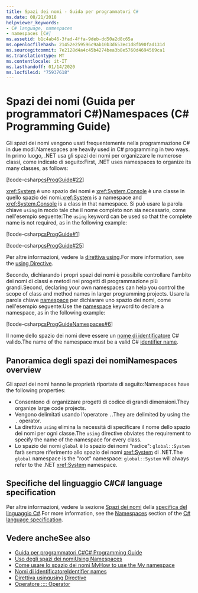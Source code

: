 ```yaml
---
title: Spazi dei nomi - Guida per programmatori C#
ms.date: 08/21/2018
helpviewer_keywords:
- C# language, namespaces
- namespaces [C#]
ms.assetid: b1c4ab46-3fad-4ffa-9deb-dd50a2d8c65a
ms.openlocfilehash: 21452e259596c9ab10b3d653ec1d8fb90fad131d
ms.sourcegitcommit: 7e2128d4a4c45b4274bea3b8e5760d4694569ca1
ms.translationtype: MT
ms.contentlocale: it-IT
ms.lasthandoff: 01/14/2020
ms.locfileid: "75937618"
---
```

# <a name="namespaces-c-programming-guide"></a><span data-ttu-id="e6fd2-102">Spazi dei nomi (Guida per programmatori C#)</span><span class="sxs-lookup"><span data-stu-id="e6fd2-102">Namespaces (C# Programming Guide)</span></span>

<span data-ttu-id="e6fd2-103">Gli spazi dei nomi vengono usati frequentemente nella programmazione C# in due modi.</span><span class="sxs-lookup"><span data-stu-id="e6fd2-103">Namespaces are heavily used in C# programming in two ways.</span></span> <span data-ttu-id="e6fd2-104">In primo luogo, .NET usa gli spazi dei nomi per organizzare le numerose classi, come indicato di seguito:</span><span class="sxs-lookup"><span data-stu-id="e6fd2-104">First, .NET uses namespaces to organize its many classes, as follows:</span></span>  

[!code-csharp[csProgGuide#22](~/samples/snippets/csharp/VS_Snippets_VBCSharp/csProgGuide/CS/progGuide.cs#22)]

<span data-ttu-id="e6fd2-105"><xref:System> è uno spazio dei nomi e <xref:System.Console> è una classe in quello spazio dei nomi.</span><span class="sxs-lookup"><span data-stu-id="e6fd2-105"><xref:System> is a namespace and <xref:System.Console> is a class in that namespace.</span></span> <span data-ttu-id="e6fd2-106">Si può usare la parola chiave `using` in modo tale che il nome completo non sia necessario, come nell'esempio seguente:</span><span class="sxs-lookup"><span data-stu-id="e6fd2-106">The `using` keyword can be used so that the complete name is not required, as in the following example:</span></span>

[!code-csharp[csProgGuide#1](~/samples/snippets/csharp/VS_Snippets_VBCSharp/csProgGuide/CS/using.cs#1)]

[!code-csharp[csProgGuide#25](~/samples/snippets/csharp/VS_Snippets_VBCSharp/csProgGuide/CS/progGuide.cs#25)]

<span data-ttu-id="e6fd2-107">Per altre informazioni, vedere la [direttiva using](../../language-reference/keywords/using-directive.md).</span><span class="sxs-lookup"><span data-stu-id="e6fd2-107">For more information, see the [using Directive](../../language-reference/keywords/using-directive.md).</span></span>

<span data-ttu-id="e6fd2-108">Secondo, dichiarando i propri spazi dei nomi è possibile controllare l'ambito dei nomi di classi e metodi nei progetti di programmazione più grandi.</span><span class="sxs-lookup"><span data-stu-id="e6fd2-108">Second, declaring your own namespaces can help you control the scope of class and method names in larger programming projects.</span></span> <span data-ttu-id="e6fd2-109">Usare la parola chiave [namespace](../../language-reference/keywords/namespace.md) per dichiarare uno spazio dei nomi, come nell'esempio seguente:</span><span class="sxs-lookup"><span data-stu-id="e6fd2-109">Use the [namespace](../../language-reference/keywords/namespace.md) keyword to declare a namespace, as in the following example:</span></span>

[!code-csharp[csProgGuideNamespaces#6](~/samples/snippets/csharp/VS_Snippets_VBCSharp/csProgGuideNamespaces/CS/Namespaces.cs#6)]

<span data-ttu-id="e6fd2-110">Il nome dello spazio dei nomi deve essere un [nome di identificatore](../inside-a-program/identifier-names.md) C# valido.</span><span class="sxs-lookup"><span data-stu-id="e6fd2-110">The name of the namespace must be a valid C# [identifier name](../inside-a-program/identifier-names.md).</span></span>

## <a name="namespaces-overview"></a><span data-ttu-id="e6fd2-111">Panoramica degli spazi dei nomi</span><span class="sxs-lookup"><span data-stu-id="e6fd2-111">Namespaces overview</span></span>

<span data-ttu-id="e6fd2-112">Gli spazi dei nomi hanno le proprietà riportate di seguito:</span><span class="sxs-lookup"><span data-stu-id="e6fd2-112">Namespaces have the following properties:</span></span>

- <span data-ttu-id="e6fd2-113">Consentono di organizzare progetti di codice di grandi dimensioni.</span><span class="sxs-lookup"><span data-stu-id="e6fd2-113">They organize large code projects.</span></span>
- <span data-ttu-id="e6fd2-114">Vengono delimitati usando l'operatore `.`.</span><span class="sxs-lookup"><span data-stu-id="e6fd2-114">They are delimited by using the `.` operator.</span></span>
- <span data-ttu-id="e6fd2-115">La direttiva `using` elimina la necessità di specificare il nome dello spazio dei nomi per ogni classe.</span><span class="sxs-lookup"><span data-stu-id="e6fd2-115">The `using` directive obviates the requirement to specify the name of the namespace for every class.</span></span>
- <span data-ttu-id="e6fd2-116">Lo spazio dei nomi `global` è lo spazio dei nomi "radice": `global::System` farà sempre riferimento allo spazio dei nomi <xref:System> di .NET.</span><span class="sxs-lookup"><span data-stu-id="e6fd2-116">The `global` namespace is the "root" namespace: `global::System` will always refer to the .NET <xref:System> namespace.</span></span>

## <a name="c-language-specification"></a><span data-ttu-id="e6fd2-117">Specifiche del linguaggio C#</span><span class="sxs-lookup"><span data-stu-id="e6fd2-117">C# language specification</span></span>

<span data-ttu-id="e6fd2-118">Per altre informazioni, vedere la sezione [Spazi dei nomi](~/_csharplang/spec/namespaces.md) della [specifica del linguaggio C#](~/_csharplang/spec/introduction.md).</span><span class="sxs-lookup"><span data-stu-id="e6fd2-118">For more information, see the [Namespaces](~/_csharplang/spec/namespaces.md) section of the [C# language specification](~/_csharplang/spec/introduction.md).</span></span>

## <a name="see-also"></a><span data-ttu-id="e6fd2-119">Vedere anche</span><span class="sxs-lookup"><span data-stu-id="e6fd2-119">See also</span></span>

- [<span data-ttu-id="e6fd2-120">Guida per programmatori C#</span><span class="sxs-lookup"><span data-stu-id="e6fd2-120">C# Programming Guide</span></span>](../index.md)
- [<span data-ttu-id="e6fd2-121">Uso degli spazi dei nomi</span><span class="sxs-lookup"><span data-stu-id="e6fd2-121">Using Namespaces</span></span>](using-namespaces.md)
- [<span data-ttu-id="e6fd2-122">Come usare lo spazio dei nomi My</span><span class="sxs-lookup"><span data-stu-id="e6fd2-122">How to use the My namespace</span></span>](how-to-use-the-my-namespace.md)
- [<span data-ttu-id="e6fd2-123">Nomi di identificatore</span><span class="sxs-lookup"><span data-stu-id="e6fd2-123">Identifier names</span></span>](../inside-a-program/identifier-names.md)
- [<span data-ttu-id="e6fd2-124">Direttiva using</span><span class="sxs-lookup"><span data-stu-id="e6fd2-124">using Directive</span></span>](../../language-reference/keywords/using-directive.md)
- [<span data-ttu-id="e6fd2-125">Operatore ::</span><span class="sxs-lookup"><span data-stu-id="e6fd2-125">:: Operator</span></span>](../../language-reference/operators/namespace-alias-qualifier.md)

